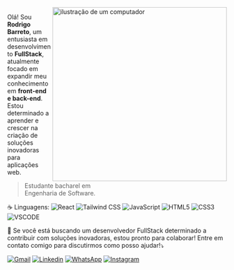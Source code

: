 <img src="https://raw.githubusercontent.com/MicaelliMedeiros/micaellimedeiros/master/image/computer-illustration.png" alt="ilustração de um computador" min-width="400px" max-width="400px" width="400px" align="right">

<p align="left"> 
  Olá! Sou <strong>Rodrigo Barreto</strong>, um entusiasta em desenvolvimento <strong>FullStack</strong>, atualmente focado em expandir meu conhecimento em <strong>front-end e back-end</strong>.
  Estou determinado a aprender e crescer na criação de soluções inovadoras para aplicações web.
  
> Estudante bacharel em<br>Engenharia de Software.
</p>

<p align="left">
  ☕ Linguagens:
  <img src="https://img.shields.io/badge/React-18.2.0-61DAFB?logo=react&logoColor=black" alt="React"/>
  <img src="https://img.shields.io/badge/Tailwind_CSS-3.4.1-38B2AC?logo=tailwindcss&logoColor=white" alt="Tailwind CSS"/>
  <img src="https://img.shields.io/badge/JavaScript-F7DF1E?logo=javascript&logoColor=black&style=flat" alt="JavaScript"/>
  <img src="https://img.shields.io/badge/HTML-ec6231?logo=html5&logoColor=white&style=flat" alt="HTML5"/>
  <img src="https://img.shields.io/badge/CSS-264de4?logo=css3&logoColor=white&style=flat" alt="CSS3"/>
   <img src="https://img.shields.io/badge/VS_Code-007ACC?logo=visual-studio-code&logoColor=white&style=flat" alt="VSCODE"/>
</p>

<p align="left">
  💌 Se você está buscando um desenvolvedor FullStack determinado a contribuir com soluções inovadoras, estou pronto para colaborar! Entre em contato comigo para discutirmos como posso ajudar!⤵️
</p>

<p align="left">
  <a href="mailto:rodrigobdias50@gmail.com, rodrigo.dsgner@gmail.com,?subject=Assunto: Consulta&body=Conteúdo do e-mail" target="_blank" title="Gmail">
  <img src="https://img.shields.io/badge/-Gmail-FF0000?style=flat&labelColor=FF0000&logo=gmail&logoColor=white&link=LINK-GMAIL" alt="Gmail"/></a>
  <a href="https://www.linkedin.com/in/rodrigo-barreto-43703b280" target="_blank" title="LinkedIn">
  <img src="https://img.shields.io/badge/-Linkedin-0e76a8?style=flat&logo=Linkedin&logoColor=white&link=LINK-LINKEDIN" alt="Linkedin"/></a>
  <a href="https://wa.me/5593981241825" target="_blank" title="WhatsApp">
  <img src="https://img.shields.io/badge/-WhatsApp-25d366?style=flat&labelColor=25d366&logo=whatsapp&logoColor=white&link=API-DO-WHATSAPP" alt="WhatsApp"/></a>
  <a href="#" target="_blank" title="Meu Portfólio">
    
  <a href="https://www.instagram.com/rodrigo_dsgn_?igsh=MTF6enJ0NDBlajMzNQ==" target="_blank" title="Instagram">
  <img src="https://img.shields.io/badge/-Instagram-DF0174?style=flat&labelColor=DF0174&logo=instagram&logoColor=white&link=LINK-INSTAGRAM" alt="Instagram"/></a>
</p>


